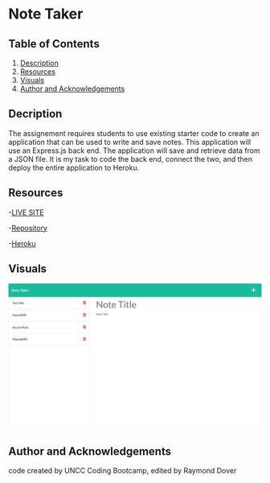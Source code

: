 # Note Taker

## Table of Contents

1. [Description](#description)
2. [Resources](#resources)
3. [Visuals](#visuals)
4. [Author and Acknowledgements](#author-and-acknowledgements)

## Decription

The assignement requires students to use existing starter code to create an application that can be used to write and save notes. This application will use an Express.js back end. The application will save and retrieve data from a JSON file. It is my task to code the back end, connect the two, and then deploy the entire application to Heroku.

## Resources

-[LIVE SITE](https://raydover.github.io/note-taker/)

-[Repository](https://github.com/raydover/note-taker)

-[Heroku]()

## Visuals

![Note Taker Screenshot](./assets/note-taker.png)

## Author and Acknowledgements

code created by UNCC Coding Bootcamp, edited by Raymond Dover